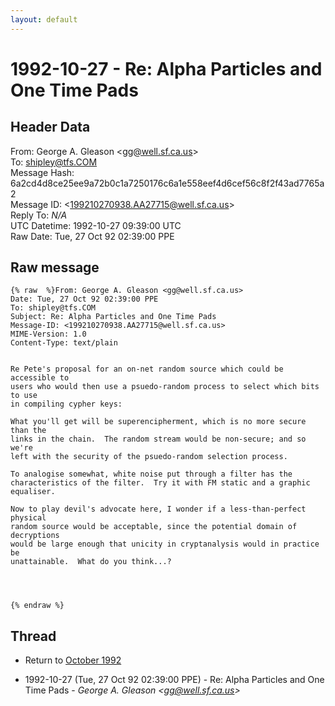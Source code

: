 ```yaml
---
layout: default
---
```


# 1992-10-27 - Re: Alpha Particles and One Time Pads

## Header Data

From: George A. Gleason \<gg@well.sf.ca.us\><br>
To: shipley@tfs.COM<br>
Message Hash: 6a2cd4d8ce25ee9a72b0c1a7250176c6a1e558eef4d6cef56c8f2f43ad7765a2<br>
Message ID: \<199210270938.AA27715@well.sf.ca.us\><br>
Reply To: _N/A_<br>
UTC Datetime: 1992-10-27 09:39:00 UTC<br>
Raw Date: Tue, 27 Oct 92 02:39:00 PPE<br>

## Raw message

```
{% raw  %}From: George A. Gleason <gg@well.sf.ca.us>
Date: Tue, 27 Oct 92 02:39:00 PPE
To: shipley@tfs.COM
Subject: Re: Alpha Particles and One Time Pads
Message-ID: <199210270938.AA27715@well.sf.ca.us>
MIME-Version: 1.0
Content-Type: text/plain


Re Pete's proposal for an on-net random source which could be accessible to
users who would then use a psuedo-random process to select which bits to use
in compiling cypher keys:

What you'll get will be superencipherment, which is no more secure than the
links in the chain.  The random stream would be non-secure; and so we're
left with the security of the psuedo-random selection process.  

To analogise somewhat, white noise put through a filter has the
characteristics of the filter.  Try it with FM static and a graphic
equaliser.  

Now to play devil's advocate here, I wonder if a less-than-perfect physical
random source would be acceptable, since the potential domain of decryptions
would be large enough that unicity in cryptanalysis would in practice be
unattainable.  What do you think...?




{% endraw %}
```

## Thread

+ Return to [October 1992](/archive/1992/10)

+ 1992-10-27 (Tue, 27 Oct 92 02:39:00 PPE) - Re: Alpha Particles and One Time Pads - _George A. Gleason \<gg@well.sf.ca.us\>_

